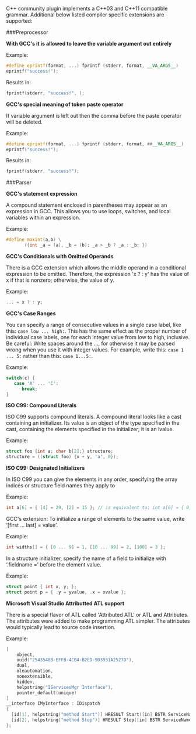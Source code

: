 C++ community plugin implements a C++03 and C++11 compatible grammar. Additional below listed compiler specific extensions are supported:

###Preprocessor

**With GCC's it is allowed to leave the variable argument out entirely**

Example:
```C++
#define eprintf(format, ...) fprintf (stderr, format, __VA_ARGS__)
eprintf("success!");
```
Results in:
```C++
fprintf(stderr, "success!", );
```


**GCC's special meaning of token paste operator**

If variable argument is left out then the comma before the paste operator will be deleted.

Example:
```C++
#define eprintf(format, ...) fprintf (stderr, format, ##__VA_ARGS__)
eprintf("success!");
```
Results in:
```C++
fprintf(stderr, "success!");
```


###Parser

**GCC's statement expression**

A compound statement enclosed in parentheses may appear as an expression in GCC. This allows you to use loops, switches, and local variables within an expression. 

Example:
```C++
#define maxint(a,b) \
       ({int _a = (a), _b = (b); _a > _b ? _a : _b; })
```


**GCC's Conditionals with Omitted Operands**

There is a GCC extension which allows the middle operand in a conditional expression to be omitted. Therefore, the expression 'x ? : y' has the value of x if that is nonzero; otherwise, the value of y.

Example:
```C++
... = x ? : y;
```


**GCC's Case Ranges**

You can specify a range of consecutive values in a single case label, like this: ```case low ... high:```. This has the same effect as the proper number of individual case labels, one for each integer value from low to high, inclusive. Be careful: Write spaces around the ..., for otherwise it may be parsed wrong when you use it with integer values. For example, write this: ```case 1 ... 5:``` rather than this: ```case 1...5:```.

Example:
```C++
switch(c) {
   case 'A' ... 'C':
      break;
}
```


**ISO C99: Compound Literals**

ISO C99 supports compound literals. A compound literal looks like a cast containing an initializer. Its value is an object of the type specified in the cast, containing the elements specified in the initializer; it is an lvalue.

Example:
```C
struct foo {int a; char b[2];} structure;
structure = ((struct foo) {x + y, 'a', 0});
```     


**ISO C99: Designated Initializers**

In ISO C99 you can give the elements in any order, specifying the array indices or structure field names they apply to

Example:
```C
int a[6] = { [4] = 29, [2] = 15 }; // is equivalent to: int a[6] = { 0, 0, 15, 0, 29, 0 };
```

GCC's extension: To initialize a range of elements to the same value, write ‘[first ... last] = value’.

Example:
```C
int widths[] = { [0 ... 9] = 1, [10 ... 99] = 2, [100] = 3 };
```

In a structure initializer, specify the name of a field to initialize with ‘.fieldname =’ before the element value.

Example:
```C
struct point { int x, y; };
struct point p = { .y = yvalue, .x = xvalue };
```


**Microsoft Visual Studio Attributted ATL support**

There is a special flavor of ATL called 'Attributed ATL' or ATL and Attributes. The attributes were added to make programming ATL simpler. The attributes would typically lead to source code insertion.

Example:
```C++
[
    object,
    uuid("2543548B-EFFB-4CB4-B2ED-9D3931A2527D"),
    dual,
    oleautomation,
    nonextensible,
    hidden,
    helpstring("IServicesMgr Interface"),
    pointer_default(unique)
]
__interface IMyInterface : IDispatch
{
  [id(1), helpstring("method Start")] HRESULT Start([in] BSTR ServiceName);
  [id(2), helpstring("method Stop")] HRESULT Stop([in] BSTR ServiceName);
};
```
